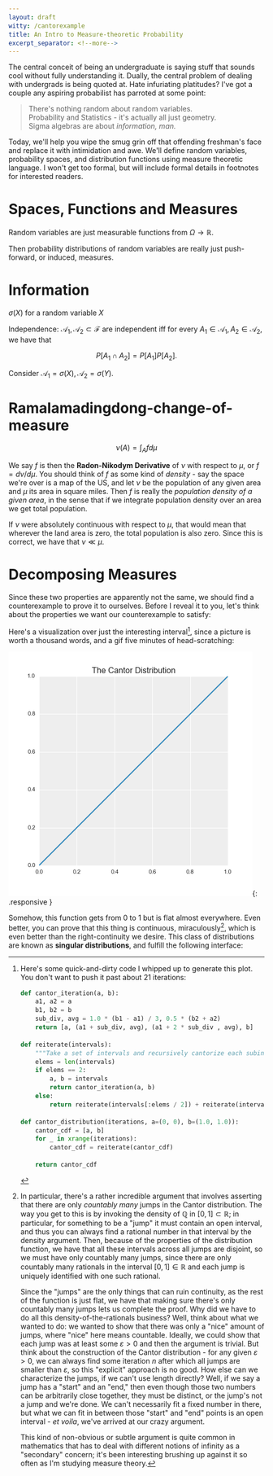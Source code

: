 ```yaml
---
layout: draft
witty: /cantorexample
title: An Intro to Measure-theoretic Probability
excerpt_separator: <!--more-->
---
```


The central conceit of being an undergraduate is saying stuff that sounds cool without fully
understanding it. Dually, the central problem of dealing with undergrads is being quoted at. Hate
infuriating platitudes? I've got a couple any aspiring probabilist has parroted at some point:

> There's nothing random about random variables.  
> Probability and Statistics - it's actually all just geometry.  
> Sigma algebras are about *information, man.*

Today, we'll help you wipe the smug grin off that offending freshman's face and replace it with
intimidation and awe. We'll define random variables, probability spaces, and distribution functions
using measure theoretic language. I won't get too formal, but will include formal details in
footnotes for interested readers.
<!--more-->

Spaces, Functions and Measures
==============================

Random variables are just measurable functions from $\Omega \to \mathbb{R}$.

Then probability distributions of random variables are really just push-forward, or induced, measures.

Information
===========

$\sigma(X)$ for a random variable $X$

Independence: $\mathcal{A}_1, \mathcal{A}_2 \subset \mathcal{F}$ are independent iff for every $A_1 \in
\mathcal{A}_1, A_2 \in \mathcal{A}_2$, we have that

$$P[A_1 \cap A_2] = P[A_1] P[A_2].$$

Consider $\mathcal{A}_1 = \sigma(X), \mathcal{A}_2 = \sigma(Y)$.

Ramalamadingdong-change-of-measure
==================================

$$\nu(A) = \int_A f d\mu$$

We say $f$ is then the **Radon-Nikodym Derivative** of $\nu$ with respect to $\mu$, or $f = d\nu /
d\mu$. You should think of $f$ as some kind of *density* - say the space we're over is a map of the
US, and let $\nu$ be the population of any given area and $\mu$ its area in square miles. Then $f$ is
really the *population density of a given area*, in the sense that if we integrate population density
over an area we get total population.

If $\nu$ were absolutely continuous with respect to $\mu$, that would mean that wherever the land
area is zero, the total population is also zero. Since this is correct, we have that $\nu \ll \mu$.

Decomposing Measures
====================

Since these two properties are apparently not the same, we should find a counterexample to prove it
to ourselves. Before I reveal it to you, let's think about the properties we want our counterexample
to satisfy:

Here's a visualization over just the interesting interval[^cantor_code], since a picture is worth a
thousand words, and a gif five minutes of head-scratching:

![](/static/posts/cantorexample/cantor_distribution.gif){: .responsive }

Somehow, this function gets from 0 to 1 but is flat almost everywhere. Even better, you can prove
that this thing is continuous, miraculously[^continuity], which is even better than the
right-continuity we desire. This class of distributions are known as **singular distributions**, and
fulfill the following interface:

[^cantor_code]:
    Here's some quick-and-dirty code I whipped up to generate this plot. You don't want to push it
    past about 21 iterations:

    ```python
    def cantor_iteration(a, b):
        a1, a2 = a
        b1, b2 = b
        sub_div, avg = 1.0 * (b1 - a1) / 3, 0.5 * (b2 + a2)
        return [a, (a1 + sub_div, avg), (a1 + 2 * sub_div , avg), b]

    def reiterate(intervals):
        """Take a set of intervals and recursively cantorize each subinterval."""
        elems = len(intervals)
        if elems == 2:
            a, b = intervals
            return cantor_iteration(a, b)
        else:
            return reiterate(intervals[:elems / 2]) + reiterate(intervals[elems / 2:])

    def cantor_distribution(iterations, a=(0, 0), b=(1.0, 1.0)):
        cantor_cdf = [a, b]
        for _ in xrange(iterations):
            cantor_cdf = reiterate(cantor_cdf)
            
        return cantor_cdf    
    ```

[^continuity]:  
    In particular, there's a rather incredible argument that involves asserting that there
    are only *countably many* jumps in the Cantor distribution. The way you get to this is by invoking
    the density of $\mathbb{Q}$ in $[0, 1] \subset \mathbb{R}$; in particular, for something to be a
    "jump" it must contain an open interval, and thus you can always find a rational number in that
    interval by the density argument. Then, because of the properties of the distribution function, we
    have that all these intervals across all jumps are disjoint, so we must have only countably many
    jumps, since there are only countably many rationals in the interval $[0, 1] \in \mathbb{R}$ and each
    jump is uniquely identified with one such rational.

    Since the "jumps" are the only things that can ruin continuity, as the rest of the function is
    just flat, we have that making sure there's only countably many jumps lets us complete the proof.
    Why did we have to do all this density-of-the-rationals business? Well, think about what we
    wanted to do: we wanted to show that there was only a "nice" amount of jumps, where "nice" here
    means countable. Ideally, we could show that each jump was at least some $\varepsilon > 0$ and
    then the argument is trivial. But think about the construction of the Cantor distribution - for
    any given $\varepsilon > 0$, we can always find some iteration $n$ after which all jumps are
    smaller than $\varepsilon$, so this "explicit" approach is no good. How else can we characterize
    the jumps, if we can't use length directly? Well, if we say a jump has a "start" and an "end,"
    then even though those two numbers can be arbitrarily close together, they must be distinct, or
    the jump's not a jump and we're done. We can't necessarily fit a fixed number in there, but what
    we can fit in between those "start" and "end" points is an open interval - *et voila*, we've
    arrived at our crazy argument.

    This kind of non-obvious or subtle argument is quite common in mathematics that has to deal with
    different notions of infinity as a "secondary" concern; it's been interesting brushing up against
    it so often as I'm studying measure theory.
